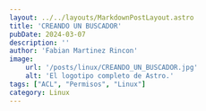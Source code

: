 ```yaml
---
layout: ../../layouts/MarkdownPostLayout.astro
title: 'CREANDO UN BUSCADOR'
pubDate: 2024-03-07
description: ''
author: 'Fabian Martinez Rincon'
image:
    url: '/posts/linux/CREANDO_UN_BUSCADOR.jpg'
    alt: 'El logotipo completo de Astro.'
tags: ["ACL", "Permisos", "Linux"]
category: Linux
---
```

